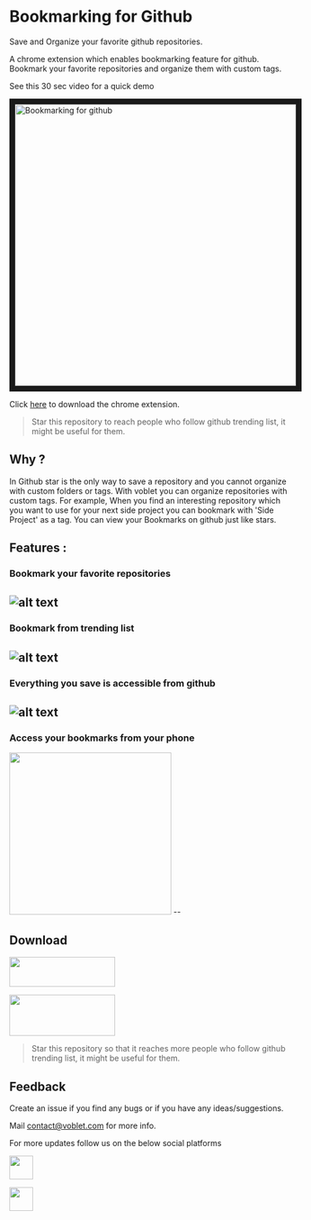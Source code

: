 # Bookmarking for Github

Save and Organize your favorite github repositories.

A chrome extension which enables bookmarking feature for github. Bookmark your favorite repositories and organize them with custom tags.

See this 30 sec video for a quick demo

<a href="http://www.youtube.com/watch?v=ykWAo9r79og" target="_blank"><img src="https://raw.githubusercontent.com/Voblet/bookmarking-for-github/master/images/github_bookmark_video_screenshot.png" alt="Bookmarking for github" width="500" border="10"></a>

Click [here](https://chrome.google.com/webstore/detail/voblet/jgnennkfpahpjpbmbbodaipgoilccmco) to download the chrome extension.

>Star this repository to reach people who follow github trending list, it might be useful for them.

## Why ?

In Github star is the only way to save a repository and you cannot organize with custom folders or tags. With voblet you can organize repositories with custom tags. For example, When you find an interesting repository which you want to use for your next side project you can bookmark with 'Side Project' as a tag. You can view your Bookmarks on github just like stars.


## Features :

### Bookmark your favorite repositories

![alt text](https://raw.githubusercontent.com/Voblet/bookmarking-for-github/master/images/bookmark-repo-zoom.gif "Bookmark Repository")
--


### Bookmark from trending list

![alt text](https://raw.githubusercontent.com/Voblet/bookmarking-for-github/master/images/bookmark-trending-list-zoom.gif "Bookmark From trending list")
--

### Everything you save is accessible from github

![alt text](https://raw.githubusercontent.com/Voblet/bookmarking-for-github/master/images/view-bookmarks-zoom.gif "View Bookmarks")
--


### Access your bookmarks from your phone

<img width="288" id="fb-logo" src="https://raw.githubusercontent.com/Voblet/bookmarking-for-github/master/images/bookmarks-android.png">
--

## Download

<a href=https://chrome.google.com/webstore/detail/voblet/jgnennkfpahpjpbmbbodaipgoilccmco><img height="53" width="188" id="webstore-logo" src="https://raw.githubusercontent.com/Voblet/bookmarking-for-github/master/images/chrome_web_store_badge.png"></a>

<a href="https://play.google.com/store/apps/details?id=com.voblet"><img height="73" width="188" id="play-logo" src="https://raw.githubusercontent.com/Voblet/bookmarking-for-github/master/images/google-play-badge.png"></a>

>Star this repository so that it reaches more people who follow github trending list, it might be useful for them.

## Feedback

Create an issue if you find any bugs or if you have any ideas/suggestions.

Mail contact@voblet.com for more info.

For more updates follow us on the below social platforms

<a href=https://www.facebook.com/voblet><img height="42" width="42" id="fb-logo" src="https://raw.githubusercontent.com/Voblet/bookmarking-for-github/master/images/fb-logo.png"></a>

<a href=https://www.twitter.com/vobletApp><img height="42" width="42" id="fb-logo" src="https://raw.githubusercontent.com/Voblet/bookmarking-for-github/master/images/twitter-logo.png"></a>
